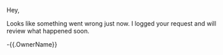 Hey,

Looks like something went wrong just now. I logged your request and will review what happened soon.

-{{.OwnerName}}